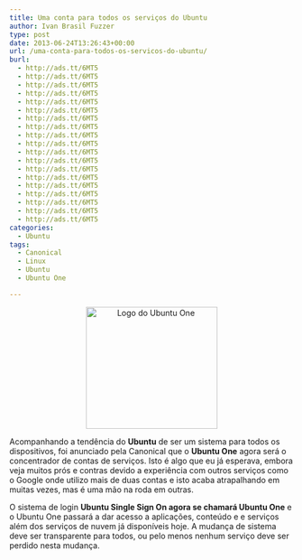 ```yaml
---
title: Uma conta para todos os serviços do Ubuntu
author: Ivan Brasil Fuzzer
type: post
date: 2013-06-24T13:26:43+00:00
url: /uma-conta-para-todos-os-servicos-do-ubuntu/
burl:
  - http://ads.tt/6MT5
  - http://ads.tt/6MT5
  - http://ads.tt/6MT5
  - http://ads.tt/6MT5
  - http://ads.tt/6MT5
  - http://ads.tt/6MT5
  - http://ads.tt/6MT5
  - http://ads.tt/6MT5
  - http://ads.tt/6MT5
  - http://ads.tt/6MT5
  - http://ads.tt/6MT5
  - http://ads.tt/6MT5
  - http://ads.tt/6MT5
  - http://ads.tt/6MT5
  - http://ads.tt/6MT5
  - http://ads.tt/6MT5
  - http://ads.tt/6MT5
  - http://ads.tt/6MT5
  - http://ads.tt/6MT5
categories:
  - Ubuntu
tags:
  - Canonical
  - Linux
  - Ubuntu
  - Ubuntu One

---
```

<p style="text-align: center;">
  <a href="http://www.ubuntero.com.br/wp-content/uploads/2013/06/ubuntu-one.jpeg" rel="lightbox"><img class="size-full wp-image-5622 aligncenter" title="Logo do Ubuntu One" alt="Logo do Ubuntu One" src="http://www.ubuntero.com.br/wp-content/uploads/2013/06/ubuntu-one.jpeg" width="233" height="216" /></a>
</p>

Acompanhando a tendência do **Ubuntu** de ser um sistema para todos os dispositivos, foi anunciado pela Canonical que o **Ubuntu One** agora será o concentrador de contas de serviços. Isto é algo que eu já esperava, embora veja muitos prós e contras devido a experiência com outros serviços como o Google onde utilizo mais de duas contas e isto acaba atrapalhando em muitas vezes, mas é uma mão na roda em outras.

O sistema de login **Ubuntu Single Sign On agora se chamará Ubuntu One** e o Ubuntu One passará a dar acesso a aplicações, conteúdo e e serviços além dos serviços de nuvem já disponíveis hoje. A mudança de sistema deve ser transparente para todos, ou pelo menos nenhum serviço deve ser perdido nesta mudança.